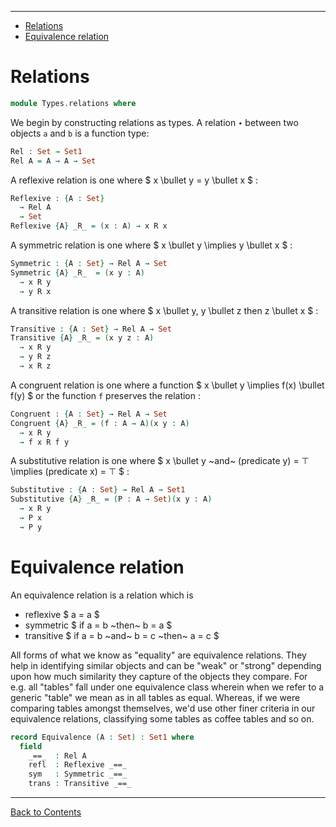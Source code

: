<!-- START doctoc generated TOC please keep comment here to allow auto update -->
<!-- DON'T EDIT THIS SECTION, INSTEAD RE-RUN doctoc TO UPDATE -->
****

- [Relations](#relations)
- [Equivalence relation](#equivalence-relation)

<!-- END doctoc generated TOC please keep comment here to allow auto update -->


# Relations

```agda
module Types.relations where
```

We begin by constructing relations as types. A relation `∙` between two objects `a` and `b` is a function type:

```agda
Rel : Set → Set1
Rel A = A → A → Set
```

A reflexive relation is one where $ x \bullet y = y \bullet x $ :

```agda
Reflexive : {A : Set}
  → Rel A
  → Set
Reflexive {A} _R_ = (x : A) → x R x
```

A symmetric relation is one where $ x \bullet y \implies y \bullet x $ :

```agda
Symmetric : {A : Set} → Rel A → Set
Symmetric {A} _R_  = (x y : A)
  → x R y
  → y R x
```

A transitive relation is one where $ x \bullet y, y \bullet z then z \bullet x $ :

```agda
Transitive : {A : Set} → Rel A → Set
Transitive {A} _R_ = (x y z : A)
  → x R y
  → y R z
  → x R z
```

A congruent relation is one where a function $ x \bullet y \implies f(x) \bullet f(y) $ or the function `f` preserves the relation :

```agda
Congruent : {A : Set} → Rel A → Set
Congruent {A} _R_ = (f : A → A)(x y : A)
  → x R y
  → f x R f y
```
A substitutive relation is one where $ x \bullet y ~and~ (predicate y) = ⊤ \implies (predicate x) = ⊤ $ :

```agda
Substitutive : {A : Set} → Rel A → Set1
Substitutive {A} _R_ = (P : A → Set)(x y : A)
  → x R y
  → P x
  → P y
```

# Equivalence relation

An equivalence relation is a relation which is
- reflexive $ a = a $
- symmetric $ if a = b ~then~ b = a $
- transitive $ if a = b ~and~ b = c ~then~ a = c $

All forms of what we know as "equality" are equivalence relations. They help in identifying similar objects and can be "weak" or "strong" depending upon how much similarity they capture of the objects they compare. For e.g. all "tables" fall under one equivalence class wherein when we refer to a generic "table" we mean as in all tables as equal. Whereas, if we were comparing tables amongst themselves, we'd use other finer criteria in our equivalence relations, classifying some tables as coffee tables and so on.

```agda
record Equivalence (A : Set) : Set1 where
  field
    _==_  : Rel A
    refl  : Reflexive _==_
    sym   : Symmetric _==_
    trans : Transitive _==_
```

****
[Back to Contents](./contents.html)
